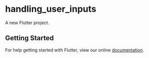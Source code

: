 # handling_user_inputs

A new Flutter project.

## Getting Started

For help getting started with Flutter, view our online
[documentation](https://flutter.io/).
